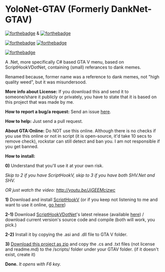 # YoloNet-GTAV (Formerly DankNet-GTAV)
[![forthebadge](http://forthebadge.com/images/badges/built-by-hipsters.svg)](http://forthebadge.com) & [![forthebadge](http://forthebadge.com/images/badges/built-by-developers.svg)](http://forthebadge.com)

[![forthebadge](http://forthebadge.com/images/badges/made-with-crayons.svg)](http://forthebadge.com) [![forthebadge](http://forthebadge.com/images/badges/built-with-swag.svg)](http://forthebadge.com)

[![forthebadge](http://forthebadge.com/images/badges/makes-people-smile.svg)](http://forthebadge.com)

A .Net, more specifically C# based GTA V menu, based on ScriptHookVDotNet, containing (small) referances to dank memes.

Renamed because, former name was a reference to dank memes, not "high quality weed", but it was misundersood.

**More info about License:**
If you download this and send it to someone/share it publicly or privately, you have to state that it is based on this project that was made by me.

**How to report a bug/a request:**
Send an issue [here](https://github.com/ardaozkal/YoloNet-GTAV/issues).

**How to help:**
Just send a pull request.

**About GTA:Online:**
Do NOT use this online. Although there is no checks if you use this online or not in script (it is open-source, it'd take 10 secs to remove check), rockstar can still detect and ban you. I am not responsible if you get banned.

**How to install:**

**0)** Understand that you'll use it at your own risk.

*Skip to 2 if you have ScriptHookV, skip to 3 if you have both SHV.Net and SHV.*

*OR just watch the video: http://youtu.be/JjGEEMcizwc*

**1)** Download and install [ScriptHookV](http://www.dev-c.com/gtav/scripthookv/) (or if you keep not listening to me and want to use it online, [go here](http://www.se7ensins.com/forums/threads/gta-online-online-bypass-1-28-mod-menu-mega-thread-info-thread.1318313/))

**2-1)** Download [ScriptHookVDotNet](https://github.com/crosire/scripthookvdotnet)'s latest release (available [here](https://github.com/crosire/scripthookvdotnet/releases)) / download current version's source code and compile (both will work, you pick.)

**2-2)** Install it by copying the .asi and .dll file to GTA V folder.

**3)** [Download this project as zip](https://github.com/ardaozkal/YoloNet-GTAV/archive/master.zip) and copy the .cs and .txt files (not license and readme.md) to the /scripts/ folder under your GTAV folder. (if it doesn't exist, create it)

**Done.** *It opens with F6 key.*
